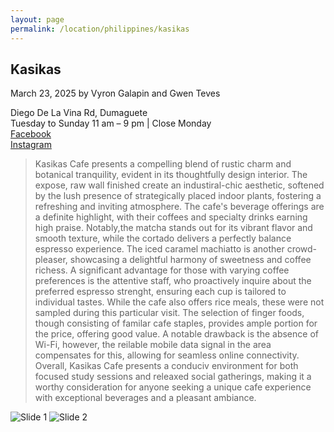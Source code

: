 ```yaml
---
layout: page
permalink: /location/philippines/kasikas
---
```


<div id="Location" style="display:none;" class="Philippines"></div>
<div class="container">     
  <article class="blog-post">
    <h2 class="display-5 link-body-emphasis mb-1">Kasikas</h2>
    <p class="blog-post-meta">
      March 23, 2025 by <!-- <a href="#"> --> Vyron Galapin and Gwen Teves <!--</a>-->
      <div class="business-info">
        <div class="info-item">
            <i class="fas fa-map-marker-alt"></i>
            <span>Diego De La Vina Rd, Dumaguete</span>
        </div>
        <div class="info-item">
            <i class="far fa-clock"></i>
            <span>Tuesday to Sunday 11 am – 9 pm | Close Monday</span>
        </div>
        <div class="info-item">
            <i class="fab fa-facebook"></i>
            <a href="https://www.facebook.com/kasikas.dgt" target="_blank">Facebook</a>
        </div>
        <div class="info-item">
            <i class="fab  fa-instagram"></i>
            <a href="https://www.instagram.com/kasikas.phil?utm_source=ig_web_button_share_sheet&igsh=ZDNlZDc0MzIxNw==" target="_blank">Instagram</a>
        </div>
      </div>
    </p>
    <div class="row"> 
      <div class="col-md-9"> 
        <blockquote class="blockquote">
          <p>Kasikas Cafe presents a compelling blend of rustic charm and botanical tranquility, evident in its thoughtfully design interior. The expose, raw wall finished create an industiral-chic aesthetic, softened by the lush presence of strategically placed indoor plants, fostering a refreshing and inviting atmosphere. The cafe's beverage offerings are a definite highlight, with their coffees and specialty drinks earning high praise. Notably,the matcha stands out for its vibrant flavor and smooth texture, while the cortado delivers a perfectly balance espresso experience. The iced caramel machiatto is another crowd-pleaser, showcasing a delightful harmony of sweetness and coffee richess. A significant advantage for those with varying coffee preferences is the attentive staff, who proactively inquire about the preferred espresso strenght, ensuring each cup is tailored to individual tastes. While the cafe also offers rice meals, these were not sampled during this particular visit. The selection of finger foods, though consisting of familar cafe staples, provides ample portion for the price, offering good value. A notable drawback is the absence of Wi-Fi, however, the reilable mobile data signal in the area compensates for this, allowing for seamless online connectivity. Overall, Kasikas Cafe presents a conduciv environment for both focused study sessions and releaxed social gatherings, making it a worthy consideration for anyone seeking a unique cafe experience with exceptional beverages and a pleasant ambiance. </p>
        </blockquote>
      </div>     
      <div class="col-md-3">
        <div class="slideshow-container">
            <div class="slides">
                <img src="{{ site.baseurl }}/assets/images/philippines/kasikas_1.jpg" alt="Slide 1">
                <img src="{{ site.baseurl }}/assets/images/philippines/kasikas_2.jpg" alt="Slide 2">
            </div>
        </div>
      </div>
    </div>
    <!-- <div>
      <a href="https://maps.app.goo.gl/3AFLywg59a6m7VxH7" target="_blank">
        <div id="map-tile">
            <iframe src="https://www.google.com/maps/embed?pb=!1m18!1m12!1m3!1d31498.381159977675!2d123.28803007635597!3d9.306872929322981!2m3!1f0!2f0!3f0!3m2!1i1024!2i768!4f13.1!3m3!1m2!1s0x33ab6f6b71cb06e9%3A0xbffa3a21edd25020!2sKapeng%20Lokal%20Dgt!5e0!3m2!1sen!2sph!4v1740294951341!5m2!1sen!2sph" width="600" height="450" style="border:0;" allowfullscreen="" loading="lazy" referrerpolicy="no-referrer-when-downgrade"></iframe>
        </div>
        </a>
    </div> -->
  </article>
  <script src="{{ site.baseurl }}/assets/js/slideshow.js">
</div>
